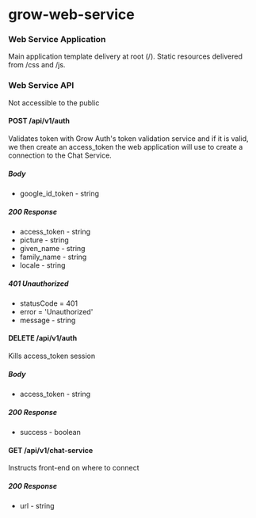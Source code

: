 # grow-web-service

### Web Service Application

Main application template delivery at root (/). Static resources delivered from /css and /js.

### Web Service API

Not accessible to the public

#### POST /api/v1/auth

Validates token with Grow Auth's token validation service and if it is valid, we then create an access_token the web application will use to create a connection to the Chat Service.

##### Body
* google_id_token - string

##### 200 Response
* access_token - string
* picture - string
* given_name - string
* family_name - string
* locale - string

##### 401 Unauthorized
* statusCode = 401
* error = 'Unauthorized'
* message - string

#### DELETE /api/v1/auth

Kills access_token session

##### Body
* access_token - string

##### 200 Response
* success - boolean

#### GET /api/v1/chat-service

Instructs front-end on where to connect

##### 200 Response
* url - string
